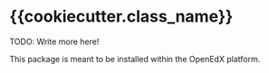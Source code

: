 # {{cookiecutter.class_name}}

TODO: Write more here!

This package is meant to be installed within the OpenEdX platform.
